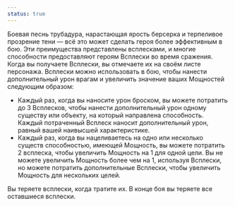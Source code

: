 ```yaml
---
status: true
---
```

Боевая песнь трубадура, нарастающая ярость берсерка и терпеливое прозрение тени — всё это может сделать героя более эффективным в бою. Эти преимущества представлены всплесками, и многие способности предоставляют героям Всплески во время сражения.  
Когда вы получаете Всплески, вы отмечаете их на своём листе персонажа. Всплески можно использовать в бою, чтобы нанести дополнительный урон врагам и увеличить значение ваших Мощностей следующим образом:

- Каждый раз, когда вы наносите урон броском, вы можете потратить до 3 Всплесков, чтобы нанести дополнительный урон одному существу или объекту, на который направлена способность. Каждый потраченный Всплеск наносит дополнительный урон, равный вашей наивысшей характеристике.
- Каждый раз, когда вы нацеливаетесь на одно или несколько существ способностью, имеющей Мощность, вы можете потратить 2 всплеска, чтобы увеличить Мощность на 1 для одной цели. Вы не можете увеличить Мощность более чем на 1, используя Всплески, но можете потратить дополнительные Всплески, чтобы увеличить Мощность для нескольких целей.

Вы теряете всплески, когда тратите их. В конце боя вы теряете все оставшиеся всплески.